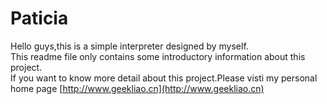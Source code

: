 Paticia
====
Hello guys,this is a simple interpreter designed by myself.<br>
This readme file only contains some introductory information about this project.<br>
If you want to know more detail about this project.Please visti my personal home page [http://www.geekliao.cn](http://www.geekliao.cn)